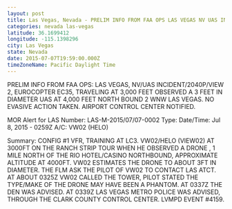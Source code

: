 ```yaml
---
layout: post
title: Las Vegas, Nevada - PRELIM INFO FROM FAA OPS LAS VEGAS NV UAS INCIDENT 2040P VIEW 2 EUROCOPTER EC35
categories: nevada las-vegas
latitude: 36.1699412
longitude: -115.1398296
city: Las Vegas
state: Nevada
date: 2015-07-07T19:59:00.000Z
timeZoneName: Pacific Daylight Time
---
```


PRELIM INFO FROM FAA OPS: LAS VEGAS, NV/UAS INCIDENT/2040P/VIEW 2, EUROCOPTER EC35, TRAVELING AT 3,000 FEET OBSERVED A 3 FEET IN DIAMETER UAS AT 4,000 FEET NORTH BOUND 2 WNW LAS VEGAS. NO EVASIVE ACTION TAKEN. AIRPORT CONTROL CENTER NOTIFIED.


MOR Alert for LAS
Number: LAS-M-2015/07/07-0002
Type: 
Date/Time: Jul 8, 2015 - 0259Z
A/C: VW02 (HELO)

Summary: CONFIG #1 VFR, TRAINING AT LC3. VW02/HELO (VIEW02) AT 3000FT ON THE RANCH STRIP TOUR WHEN HE OBSERVED A DRONE , 1 MILE NORTH OF THE RIO HOTEL/CASINO NORTHBOUND, APPROXIMATE ALTITUDE AT 4000FT. VW02 ESTIMATES THE DRONE TO ABOUT 3FT IN DIAMETER. THE FLM ASK THE PILOT OF VW02 TO CONTACT LAS ATCT. AT ABOUT 0325Z VW02 CALLED THE TOWER, PILOT STATED THE TYPE/MAKE OF THE DRONE MAY HAVE BEEN A PHANTOM. AT 0337Z THE DEN WAS ADVISED. AT 0339Z LAS VEGAS METRO POLICE WAS ADVISED, THROUGH THE CLARK COUNTY CONTROL CENTER. LVMPD EVENT #4159. 